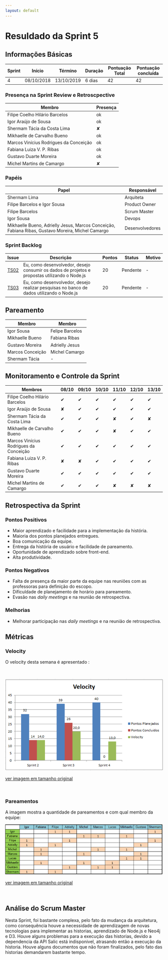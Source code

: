```yaml
---
layout: default
---
```


# Resuldado da Sprint 5


## Informações Básicas

| Sprint | Início | Término | Duração | Pontuação Total | Pontuação concluída |
|---|---|---|---|---|---|
| 4 | 08/10/2018 | 13/10/2019 | 6 dias | 42 | 42 |

### Presença na Sprint Review e Retroscpective

| Membro | Presença |
|---|---|
|Filipe Coelho Hilário Barcelos| ok |
|Igor Araújo de Sousa | ok |
|Shermam Tácia da Costa Lima | &#x2718; |
|Mikhaelle de Carvalho Bueno | ok |
|Marcos Vinícius Rodrigues da Conceição | ok |
|Fabiana Luiza V. P. Ribas | ok |
|Gustavo Duarte Moreira | ok |
|Michel Martins de Camargo| &#x2718; |

### Papéis 

|Papel | Responsável |
|---|---|
| Shermam Lima | Arquiteta |
| Filipe Barcelos e Igor Sousa | Product Owner |
| Filipe Barcelos | Scrum Master |
| Igor Sousa | Devops |
| Mikhaelle Bueno, Adrielly Jesus, Marcos Conceição, Fabiana Ribas, Gustavo Moreira, Michel Camargo | Desenvolvedores |

### Sprint Backlog

| Issue | Descrição | Pontos | Status | Motivo |
|---|---|---|---|---|
| [TS02](https://github.com/fga-eps-mds/2018.2-NaturalSearch/issues/99) | Eu, como desenvolvedor, desejo consumir os dados de projetos e propostas utilizando o Node.js | 20 | Pendente | - |
| [TS03](https://github.com/fga-eps-mds/2018.2-NaturalSearch/issues/10) | Eu, como desenvolvedor, desejo realizar pesquisas no banco de dados utilizando o Node.js | 20 | Pendente | - |

## Pareamento 

| Membro  | Membro |
|---|---|
| Igor Sousa  | Felipe Barcelos |
| Mikhaelle Bueno | Fabiana Ribas |
| Gustavo Moreira | Adrielly Jesus |
| Marcos Conceição | Michel Camargo |
| Shermam Tácia | - |


## Monitoramento e Controle da Sprint 

| Membros | 08/10 | 09/10 | 10/10 |11/10 | 12/10 | 13/10 |
|---|---|---|---|---|---|---|
|Filipe Coelho Hilário Barcelos| &#10004; | &#10004; | &#10004;| &#10004; | &#10004; | &#10004; |
|Igor Araújo de Sousa | &#x2718;| &#10004; | &#10004; | &#10004; | &#10004; | &#10004; |
|Shermam Tácia da Costa Lima | &#10004; | &#10004; | &#10004; | &#x2718; | &#10004; | &#x2718; |
|Mikhaelle de Carvalho Bueno | &#10004; | &#10004; | &#10004; | &#x2718; | &#10004; | &#10004; |
|Marcos Vinícius Rodrigues da Conceição | &#10004; | &#10004; | &#10004; | &#10004; | &#10004; | &#10004; |
|Fabiana Luiza V. P. Ribas | &#x2718; | &#x2718; | &#10004; | &#10004; | &#10004; | &#10004; |
|Gustavo Duarte Moreira | &#10004; | &#10004; | &#10004; | &#10004; | &#10004; | &#10004; |
|Michel Martins de Camargo| &#10004; | &#10004; | &#10004;| &#x2718; | &#x2718;| &#x2718;|

## Retrospectiva da Sprint

### Pontos Positivos

- Maior aprendizado e facilidade para a implementação da história.
- Maioria dos pontos planejados entregues.
- Boa comunicação da equipe.
- Entrega da história de usuário e facilidade de pareamento.
- Oportunidade de aprendizado sobre front-end.
- Alta produtividade.

### Pontos Negativos

- Falta de presença da maior parte da equipe nas reuniões com as professoras para definição do escopo.
- Dificuldade de planejamento de horário para pareamento.
- Evasão nas _daily meetings_ e na reunião de retrospectiva. 

### Melhorias 

- Melhorar participação nas _daily meetings_ e na reunião de retrospectiva.

## Métricas

### Velocity

O velocity desta semana é apresentado :

<br>

![velocity_Sprint_4](image_Sprint4/velocity_Sprint_4.png)

[ver imagem em tamanho original](https://fga-eps-mds.github.io/2018.2-NaturalSearch/docs/resultado_sprint/image_Sprint4/velocity_Sprint_4.png)

<br>


### Pareamentos
A imagem mostra a quantidade de pareamentos e com qual membro da equipe:
<br>


![Pareamento_4](image_Sprint4/Pareamento_4.png)

[ver imagem em tamanho original](https://fga-eps-mds.github.io/2018.2-NaturalSearch/docs/resultado_sprint/image_Sprint4/Pareamento_4.png)

<br>





## Análise do Scrum Master
Nesta Sprint, foi bastante complexa, pelo fato da mudança da arquitetura, como consequência houve a necessidade de aprendizagem de novas tecnologias para implementar as historias, aprendizado de Node.js e Neo4j e D3.
Houve alguns problemas para a execução das historias, devido a dependencia da API Salic está indisponivel, atrasando então a execução da historia. Houve alguns documentos que não foram finalizados, pelo fato das historias demandarem bastante tempo.
